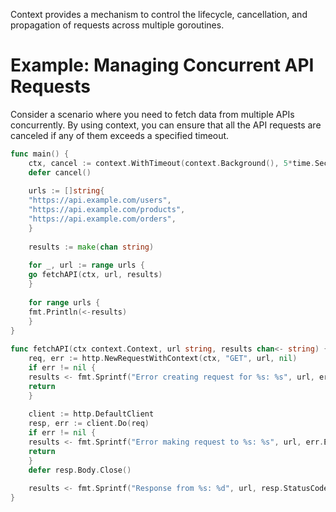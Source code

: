 Context provides a mechanism to control the lifecycle, cancellation, and propagation of requests across multiple goroutines.

# Example: Managing Concurrent API Requests

Consider a scenario where you need to fetch data from multiple APIs concurrently. By using context, you can ensure that all the API requests are canceled if any of them exceeds a specified timeout.

```go
func main() {  
	ctx, cancel := context.WithTimeout(context.Background(), 5*time.Second)  
	defer cancel()  
	  
	urls := []string{  
	"https://api.example.com/users",  
	"https://api.example.com/products",  
	"https://api.example.com/orders",  
	}  
	  
	results := make(chan string)  
	  
	for _, url := range urls {  
	go fetchAPI(ctx, url, results)  
	}  
	  
	for range urls {  
	fmt.Println(<-results)  
	}  
}  
  
func fetchAPI(ctx context.Context, url string, results chan<- string) {  
	req, err := http.NewRequestWithContext(ctx, "GET", url, nil)  
	if err != nil {  
	results <- fmt.Sprintf("Error creating request for %s: %s", url, err.Error())  
	return  
	}  
	  
	client := http.DefaultClient  
	resp, err := client.Do(req)  
	if err != nil {  
	results <- fmt.Sprintf("Error making request to %s: %s", url, err.Error())  
	return  
	}  
	defer resp.Body.Close()  
	  
	results <- fmt.Sprintf("Response from %s: %d", url, resp.StatusCode)  
}
```